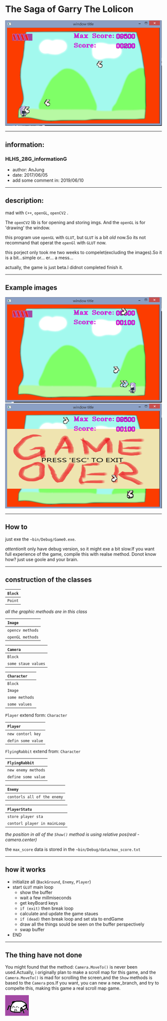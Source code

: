 # The Saga of Garry The Lolicon
![example image 1](https://github.com/JapariToki/TheSagaOfGarryTheLolicon/blob/master/ReadMe_img/ex1.PNG)
***
## information:
### HLHS_28G_informationG
* author: AnJung
* date: 2017/06/05
* add some comment in: 2019/06/10
***
## description:
mad with `C++`, `openGL`, `openCV2` .

The `openCV2` lib is for opening and storing imgs.
And the `openGL` is for 'drawing' the window.

this program use `openGL` with `GLUT`, but `GLUT` is a bit *old* now.So its not recommand that operat the `openGl` with `GLUT` now.

this porject only took me two weeks to compelet(excluding the images).So it is a bit...simple or... er... a mess... 

actually, the game is just beta.I didnot completed finish  it.
***
## Example images
![example2](https://github.com/JapariToki/TheSagaOfGarryTheLolicon/blob/master/ReadMe_img/ex2.PNG)
![example3](https://github.com/JapariToki/TheSagaOfGarryTheLolicon/blob/master/ReadMe_img/ex3.PNG)

***
## How to
just exe the `~bin/Debug/Game0.exe`.

*attention*It only have debug version, so it might exe a bit slow.If you want full experience of the game, compile this with realse method. Donot know how? just use goole and your brain.
***
## construction of the classes
| `Block` |
| :------- |
| `Point` |


*all the graphic methods are in this class*

| `Image` |
| :----- |
| `opencv methods` |
| `openGL methods` |

| `Camera` |
| :-- |
| `Block`|
| `some staue values`|

| `Character`|
| :-- |
| `Block` |
| `Image` |
| `some methods` |
| `some values` |


`Player` extend form: `Character`

| `Player` |
| :----- |
| `new contorl key` |
| `defin some value` |


`FlyingRabbit` extend from: `Character`

| `FlyingRabbit` |
| :--- |
| `new enemy methods` |
| `define some value` |

| `Enemy` |
| :--- |
| `contorls all of the enemy` |

| `PlayerStatu` |
| :--- |
| `store player sta` |
| `contorl player in mainLoop` |

*the position in all of the `Show()` method is using relative pos(real - camera.center)*

the `max_score` data is stored in the `~bin/Debug/data/max_score.txt`

***

## how it works
* initialize all (`BackGround`, `Enemy`, `Player`)
* start `GLUT` main loop
  * show the buffer
  * wait a few millmiseconds
  * get keyBoard keys
  * `if (exit)` then break loop 
  * calculate and update the game staues
  * `if (dead)` then break loop and set sta to endGame
  * draw all the things sould be seen on the buffer perspectively
  * swap buffer
* END

***
## The thing have not done
You might found that the method: `Camera.MoveTo()` is never been used.Actually, i originally plan to make a scroll map for this game, and the `Camera.MoveTo()` is mad for scrolling the screen,and the `Show` methods is based to the `Camera` pos.If you want, you can new a new_branch, and try to compelte this, making this game a real scroll map game. 

![=u=](https://github.com/JapariToki/TheSagaOfGarryTheLolicon/blob/master/ReadMe_img/=u=.bmp)
